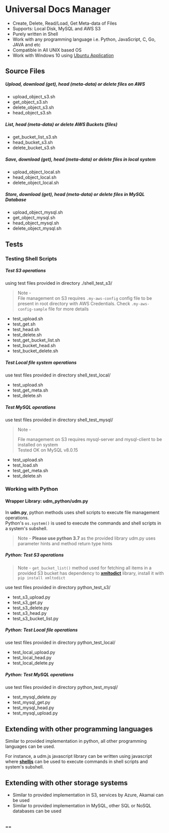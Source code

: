 # Universal Docs Manager

- Create, Delete, Read/Load, Get Meta-data of Files
- Supports: Local Disk, MySQL and AWS S3
- Purely written in Shell
- Work with any programming language i.e. Python, JavaScript, C, Go, JAVA and etc
- Compatible in All UNIX based OS
- Work with Windows 10 using [Ubuntu Application](https://www.microsoft.com/en-us/p/ubuntu/9nblggh4msv6?activetab=pivot:overviewtab)

## Source Files 

##### Upload, download (get), head (meta-data) or delete files on AWS
 
- upload_object_s3.sh
- get_object_s3.sh
- delete_object_s3.sh
- head_object_s3.sh

##### List, head (meta-data) or delete AWS Buckets (files)
- get_bucket_list_s3.sh
- head_bucket_s3.sh
- delete_bucket_s3.sh

##### Save, download (get), head (meta-data) or delete files in local system
- upload_object_local.sh
- head_object_local.sh
- delete_object_local.sh

##### Store, download (get), head (meta-data) or delete files in MySQL Database
- upload_object_mysql.sh
- get_object_mysql.sh
- head_object_mysql.sh
- delete_object_mysql.sh


## Tests

### Testing Shell Scripts

##### Test S3 operations

using test files provided in directory ./shell_test_s3/

> Note -  
> File management on S3 requires `.my-aws-config` config file to be present in root directory with AWS Credentials. Check `.my-aws-config-sample` file for more details  
>

- test_upload.sh
- test_get.sh
- test_head.sh
- test_delete.sh
- test_get_bucket_list.sh
- test_bucket_head.sh
- test_bucket_delete.sh

##### Test Local file system operations

use test files provided in directory shell_test_local/

- test_upload.sh
- test_get_meta.sh
- test_delete.sh

##### Test MySQL operations

use test files provided in directory shell_test_mysql/

> Note -
>
> File management on S3 requires mysql-server and mysql-client to be installed on system  
> Tested OK on MySQL v8.0.15

- test_upload.sh
- test_load.sh
- test_get_meta.sh
- test_delete.sh


### Working with Python

#### Wrapper Library: udm_python/udm.py

In **udm.py**, python methods uses shell scripts to execute file management operations.  
Python's `os.system()` is used to execute the commands and shell scripts in a system's subshell.
   
> Note - 
> **Please use python 3.7** as the provided library udm.py uses parameter hints and method return type hints   

##### Python: Test S3 operations

> Note -
> `get_bucket_list()` method used for fetching all items in a provided S3 bucket has dependency to **[xmltodict](https://pypi.org/project/xmltodict/)** library, install it with `pip install xmltodict`

use test files provided in directory python_test_s3/

- test_s3_upload.py
- test_s3_get.py
- test_s3_delete.py
- test_s3_head.py
- test_s3_bucket_list.py   

##### Python: Test Local file operations

use test files provided in directory python_test_local/

- test_local_upload.py
- test_local_head.py
- test_local_delete.py

##### Python: Test MySQL operations

use test files provided in directory python_test_mysql/

- test_mysql_delete.py
- test_mysql_get.py
- test_mysql_head.py
- test_mysql_upload.py


## Extending with other programming languages

Similar to provided implementation in python, all other programming languages can be used.
  
For instance, a udm.js javascript library can be written using javascript where **[shelljs](https://github.com/shelljs/shelljs)** can be used to execute commands in shell scripts and system's subshell.
   


## Extending with other storage systems

- Similar to provided implementation in S3, services by Azure, Akamai can be used
- Similar to provided implementation in MySQL, other SQL or NoSQL databases can be used



--
--



 